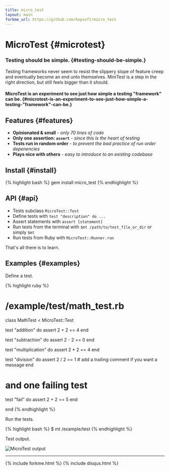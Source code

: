 ```yaml
---
title: micro_test
layout: main
forkme_url: https://github.com/hopsoft/micro_test
---
```

# MicroTest {#microtest}

### Testing should be simple. {#testing-should-be-simple.}

Testing frameworks never seem to resist the slippery slope of feature creep and eventually become an end unto themselves.
MiniTest is a step in the right direction, but still feels bigger than it should.

#### MicroTest is an experiment to see just how simple a testing "framework" can be. {#microtest-is-an-experiment-to-see-just-how-simple-a-testing-"framework"-can-be.}

## Features {#features}

* __Opinionated & small__ - _only 70 lines of code_
* __Only one assertion: `assert`__ - _since this is the heart of testing_
* __Tests run in random order__ - _to prevent the bad practice of run order depenencies_
* __Plays nice with others__ - _easy to introduce to an existing codebase_

## Install {#install}

{% highlight bash %}
gem install micro_test
{% endhighlight %}

## API {#api}

* Tests subclass `MicroTest::Test`
* Define tests with `test "description" do ...`
* Assert statements with `assert [statement]`
* Run tests from the terminal with `$mt /path/to/test_file_or_dir` or simply `$mt`
* Run tests from Ruby with `MicroTest::Runner.run`

That's all there is to learn.

## Examples {#examples}

Define a test.

{% highlight ruby %}
# /example/test/math_test.rb
class MathTest < MicroTest::Test

  test "addition" do
    assert 2 + 2 == 4
  end

  test "subtraction" do
    assert 2 - 2 == 0
  end

  test "multiplication" do
    assert 2 * 2 == 4
  end

  test "division" do
    assert 2 / 2 == 1 # add a trailing comment if you want a message
  end

  # and one failing test
  test "fail" do
    assert 2 + 2 == 5
  end

end
{% endhighlight %}

Run the tests.

{% highlight bash %}
$ mt /example/test
{% endhighlight %}

Test output.

![MicroTest output](http://hopsoft.github.com/micro_test/images/micro_test.png)

---

{% include forkme.html %}
{% include disqus.html %}

